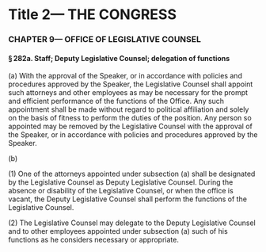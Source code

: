 
# Title 2— THE CONGRESS
### CHAPTER 9— OFFICE OF LEGISLATIVE COUNSEL
#### § 282a. Staff; Deputy Legislative Counsel; delegation of functions

(a) With the approval of the Speaker, or in accordance with policies and procedures approved by the Speaker, the Legislative Counsel shall appoint such attorneys and other employees as may be necessary for the prompt and efficient performance of the functions of the Office. Any such appointment shall be made without regard to political affiliation and solely on the basis of fitness to perform the duties of the position. Any person so appointed may be removed by the Legislative Counsel with the approval of the Speaker, or in accordance with policies and procedures approved by the Speaker.

(b)

(1) One of the attorneys appointed under subsection (a) shall be designated by the Legislative Counsel as Deputy Legislative Counsel. During the absence or disability of the Legislative Counsel, or when the office is vacant, the Deputy Legislative Counsel shall perform the functions of the Legislative Counsel.

(2) The Legislative Counsel may delegate to the Deputy Legislative Counsel and to other employees appointed under subsection (a) such of his functions as he considers necessary or appropriate.
